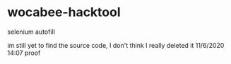 # wocabee-hacktool
selenium autofill

im still yet to find the source code, I don't think I really deleted it
11/6/2020 14:07 proof
